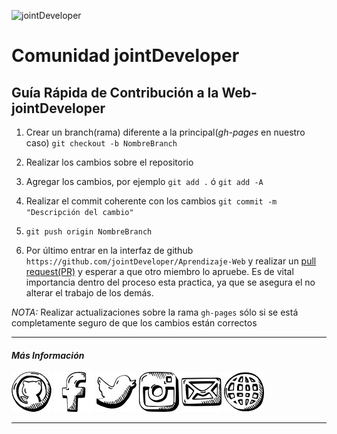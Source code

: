 ![jointDeveloper](https://raw.githubusercontent.com/jointDeveloper/Aprendizaje-Web/gh-pages/IMG/robot-logo.png)

# Comunidad jointDeveloper

## Guía Rápida de Contribución a la Web-jointDeveloper

1. Crear un branch(rama) diferente a la principal(_gh-pages_ en nuestro caso)
`git checkout -b NombreBranch`

2. Realizar los cambios sobre el repositorio
3. Agregar los cambios, por ejemplo `git add .` ó `git add -A`
4. Realizar el commit coherente con los cambios `git commit -m "Descripción del cambio"`
5. ```git push origin NombreBranch```
6. Por último entrar en la interfaz de github `https://github.com/jointDeveloper/Aprendizaje-Web` y realizar un <a href="https://help.github.com/articles/using-pull-requests/">pull request(PR)</a> y esperar a que otro miembro lo apruebe. Es de vital importancia dentro del proceso esta practica, ya que se asegura el no alterar el trabajo de los demás. 

_NOTA:_ Realizar actualizaciones sobre la rama `gh-pages` sólo si se está completamente seguro de que los cambios están correctos
___
#### _Más Información_

<a href="https://github.com/jointDeveloper/"><img src="https://raw.githubusercontent.com/jointDeveloper/media/master/social-icon/github.png" alt="Github-jointDeveloper" /></a>
<a href="https://facebook.com/jointDeveloper/"><img src="https://raw.githubusercontent.com/jointDeveloper/media/master/social-icon/facebook.png" alt="Facebook-jointDeveloper" /></a>
<a href="https://twitter.com/jointdev"><img src="https://raw.githubusercontent.com/jointDeveloper/media/master/social-icon/twitter.png" alt="Twitter-jointDeveloper" /></a>
<a href="https://instagram.com/jointdeveloper/"><img src="https://raw.githubusercontent.com/jointDeveloper/media/master/social-icon/instagram.png" alt="Instagram-jointDeveloper" /></a>
<a href="mailto:developerjoint@gmail.com"><img src="https://raw.githubusercontent.com/jointDeveloper/media/master/social-icon/email.png" alt="E-mail-jointDeveloper" /></a>
<a href="https://jointdeveloper.github.io/Aprendizaje-Web/"><img src="https://raw.githubusercontent.com/jointDeveloper/media/master/social-icon/internet.png" alt="Web-jointDeveloper" /></a>
___
